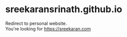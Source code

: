 # sreekaransrinath.github.io
Redirect to personal website.
<br>
You're looking for https://sreekaran.com

